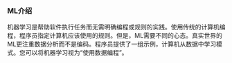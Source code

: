 ### ML介绍

机器学习是帮助软件执行任务而无需明确编程或规则的实践。使用传统的计算机编程，程序员指定计算机应该使用的规则。但是，ML需要不同的心态。真实世界的ML更注重数据分析而不是编码。程序员提供了一组示例，计算机从数据中学习模式。您可以将机器学习视为“使用数据编程”。